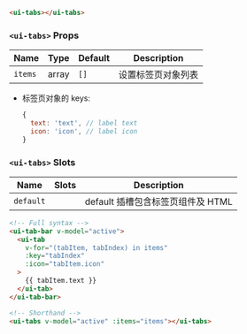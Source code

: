 ```html
<ui-tabs></ui-tabs>
```

### `<ui-tabs>` Props

| Name    | Type  | Default | Description        |
| ------- | ----- | ------- | ------------------ |
| `items` | array | `[]`    | 设置标签页对象列表 |

- 标签页对象的 keys:

  ```js
  {
    text: 'text', // label text
    icon: 'icon', // label icon
  }
  ```

### `<ui-tabs>` Slots

| Name      | Slots | Description                       |
| --------- | ----- | --------------------------------- |
| `default` |       | default 插槽包含标签页组件及 HTML |

```html
<!-- Full syntax -->
<ui-tab-bar v-model="active">
  <ui-tab
    v-for="(tabItem, tabIndex) in items"
    :key="tabIndex"
    :icon="tabItem.icon"
  >
    {{ tabItem.text }}
  </ui-tab>
</ui-tab-bar>

<!-- Shorthand -->
<ui-tabs v-model="active" :items="items"></ui-tabs>
```
